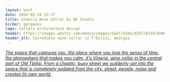 ```yaml
---
layout: post
date: 2020-05-19 15:17
title: Vineria Wine Cellar by NS Studio
kicker: gorgeous
tags: cellars architecture design
header: https://images.adsttc.com/media/images/5ebf/418a/b357/6510/6b00/0933/large_jpg/FI.jpg?1589592444
header_alt: Incredible wine cellar in T'bilisi, Georgia
---
```


_[The space that captures you, the place where you lose the sense of time, the atmosphere that makes you calm, it's Vineria, wine cellar in the central part of Old Tbilisi. From a chaotic, busy street we suddenly get into the space that is completely isolated from the city, street, people, noise and creates its own world.](https://www.archdaily.com/939746/vineria-wine-cellar-ns-studio)_
